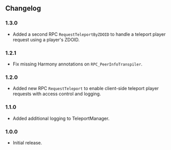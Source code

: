 ## Changelog

### 1.3.0

  * Added a second RPC `RequestTeleportByZDOID` to handle a teleport player request using a player's ZDOID.

### 1.2.1

  * Fix missing Harmony annotations on `RPC_PeerInfoTranspiler`.

### 1.2.0

  * Added new RPC `RequestTeleport` to enable client-side teleport player requests with access control and logging.

### 1.1.0

  * Added additional logging to TeleportManager.

### 1.0.0

  * Initial release.